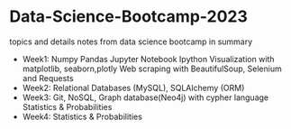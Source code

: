 # Data-Science-Bootcamp-2023
topics and details notes from data science bootcamp in summary

- Week1:
Numpy
Pandas
Jupyter Notebook
Ipython
Visualization with matplotlib, seaborn,plotly
Web scraping with BeautifulSoup, Selenium and Requests
- Week2:
Relational Databases (MySQL), SQLAlchemy (ORM)
- Week3:
Git,
NoSQL, Graph database(Neo4j) with cypher language
Statistics & Probabilities
- Week4:
Statistics & Probabilities
